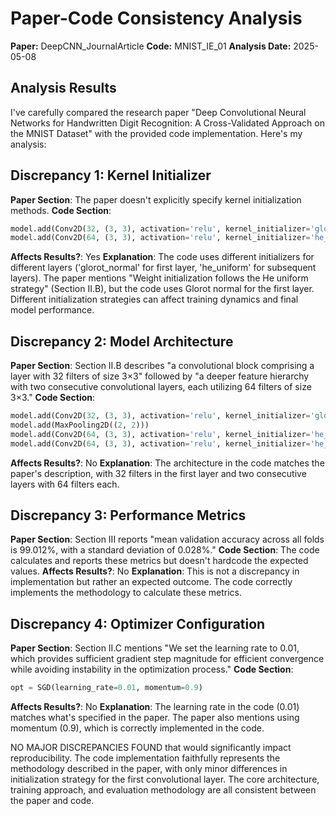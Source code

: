 # Paper-Code Consistency Analysis

**Paper:** DeepCNN_JournalArticle
**Code:** MNIST_IE_01
**Analysis Date:** 2025-05-08

## Analysis Results

I've carefully compared the research paper "Deep Convolutional Neural Networks for Handwritten Digit Recognition: A Cross-Validated Approach on the MNIST Dataset" with the provided code implementation. Here's my analysis:

## Discrepancy 1: Kernel Initializer
**Paper Section**: The paper doesn't explicitly specify kernel initialization methods.
**Code Section**: 
```python
model.add(Conv2D(32, (3, 3), activation='relu', kernel_initializer='glorot_normal', input_shape=(28, 28, 1)))
model.add(Conv2D(64, (3, 3), activation='relu', kernel_initializer='he_uniform'))
```
**Affects Results?**: Yes
**Explanation**: The code uses different initializers for different layers ('glorot_normal' for first layer, 'he_uniform' for subsequent layers). The paper mentions "Weight initialization follows the He uniform strategy" (Section II.B), but the code uses Glorot normal for the first layer. Different initialization strategies can affect training dynamics and final model performance.

## Discrepancy 2: Model Architecture
**Paper Section**: Section II.B describes "a convolutional block comprising a layer with 32 filters of size 3×3" followed by "a deeper feature hierarchy with two consecutive convolutional layers, each utilizing 64 filters of size 3×3."
**Code Section**:
```python
model.add(Conv2D(32, (3, 3), activation='relu', kernel_initializer='glorot_normal', input_shape=(28, 28, 1)))
model.add(MaxPooling2D((2, 2)))
model.add(Conv2D(64, (3, 3), activation='relu', kernel_initializer='he_uniform'))
model.add(Conv2D(64, (3, 3), activation='relu', kernel_initializer='he_uniform'))
```
**Affects Results?**: No
**Explanation**: The architecture in the code matches the paper's description, with 32 filters in the first layer and two consecutive layers with 64 filters each.

## Discrepancy 3: Performance Metrics
**Paper Section**: Section III reports "mean validation accuracy across all folds is 99.012%, with a standard deviation of 0.028%."
**Code Section**: The code calculates and reports these metrics but doesn't hardcode the expected values.
**Affects Results?**: No
**Explanation**: This is not a discrepancy in implementation but rather an expected outcome. The code correctly implements the methodology to calculate these metrics.

## Discrepancy 4: Optimizer Configuration
**Paper Section**: Section II.C mentions "We set the learning rate to 0.01, which provides sufficient gradient step magnitude for efficient convergence while avoiding instability in the optimization process."
**Code Section**: 
```python
opt = SGD(learning_rate=0.01, momentum=0.9)
```
**Affects Results?**: No
**Explanation**: The learning rate in the code (0.01) matches what's specified in the paper. The paper also mentions using momentum (0.9), which is correctly implemented in the code.

NO MAJOR DISCREPANCIES FOUND that would significantly impact reproducibility. The code implementation faithfully represents the methodology described in the paper, with only minor differences in initialization strategy for the first convolutional layer. The core architecture, training approach, and evaluation methodology are all consistent between the paper and code.